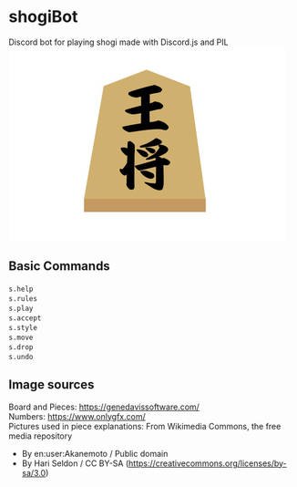 # shogiBot
Discord bot for playing shogi made with Discord.js and PIL  
![Shogi Piece](oushou.jpeg)
## Basic Commands
`s.help`  
`s.rules`  
`s.play`  
`s.accept`  
`s.style`  
`s.move`  
`s.drop`  
`s.undo`  
## Image sources
Board and Pieces: https://genedavissoftware.com/  
Numbers: https://www.onlygfx.com/  
Pictures used in piece explanations: From Wikimedia Commons, the free media repository
* By en:user:Akanemoto / Public domain
* By Hari Seldon / CC BY-SA (https://creativecommons.org/licenses/by-sa/3.0)
